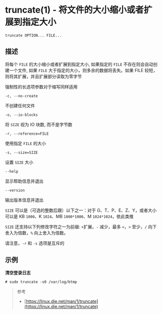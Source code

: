 # truncate(1) - 将文件的大小缩小或者扩展到指定大小

```
truncate OPTION... FILE...
```

## 描述

将每个 `FILE` 的大小缩小或者扩展到指定大小, 如果指定的 `FILE` 不存在则会自动创建一个文件, 如果 `FILE` 大于指定的大小，则多余的数据将丢失。如果 FILE
较短，则将其扩展，并且扩展部分读取为零字节

强制性的长选项参数对于缩写同样适用

`-c, --no-create`

不创建任何文件

`-o, --io-blocks`

将 `SIZE` 视为 IO 块数, 而不是字节数

`-r, --reference=FILE`

使用指定 `FILE` 的大小

`-s, --size=SIZE`

设置 `SIZE` 大小

`--help`

显示帮助信息并退出

`--version`

输出版本信息并退出

`SIZE` 可以是（可选的整数后跟）以下之一：对于 G、T、P、E、Z、Y，或者大小可以是 KB `1000`、K `1024`、MB `1000*1000`、M `1024*1024`，依此类推

`SIZE` 还支持以下列修改字符之一为前缀: `+`扩展，`-` 减少，最多 `<`，`>` 至少，`/` 向下舍入为倍数，`%` 向上舍入为倍数。

请注意，`-r` 和 `-s` 选项是互斥的

## 示例

**清空登录日志**

```
# sudo truncate -s0 /var/log/btmp 
```

> 参考
> - [https://linux.die.net/man/1/truncate](https://linux.die.net/man/1/truncate)

